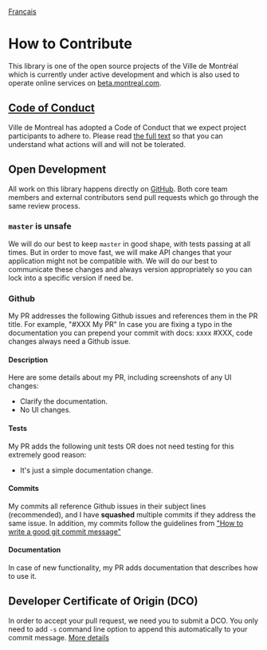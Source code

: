 [Français](CONTRIBUTING_FR.md)

# How to Contribute

This library is one of the open source projects of the Ville de Montréal which is currently under active development and which is also used to operate online services on [beta.montreal.com](https://beta.montreal.com).

## [Code of Conduct](http://ville.montreal.qc.ca/pls/portal/docs/page/intra_fr/media/documents/code_conduite_employes.pdf)

Ville de Montreal has adopted a Code of Conduct that we expect project participants to adhere to. Please read [the full text](http://ville.montreal.qc.ca/pls/portal/docs/page/intra_fr/media/documents/code_conduite_employes.pdf) so that you can understand what actions will and will not be tolerated.

## Open Development

All work on this library happens directly on [GitHub](/). Both core team members and external contributors send pull requests which go through the same review process.

### `master` is unsafe

We will do our best to keep `master` in good shape, with tests passing at all times. But in order to move fast, we will make API changes that your application might not be compatible with. We will do our best to communicate these changes and always version appropriately so you can lock into a specific version if need be.

### Github

My PR addresses the following Github issues and references them in the PR title. For example, "#XXX My PR"
In case you are fixing a typo in the documentation you can prepend your commit with docs: xxxx #XXX, code changes always need a Github issue.

#### Description
  
Here are some details about my PR, including screenshots of any UI changes:

-   Clarify the documentation.
-   No UI changes.

#### Tests

My PR adds the following unit tests OR does not need testing for this extremely good reason:

-   It's just a simple documentation change.

#### Commits
  My commits all reference Github issues in their subject lines (recommended), 
  and I have **squashed** multiple commits if they address the same issue. 
  In addition, my commits follow the guidelines from ["How to write a good git commit message"](https://www.conventionalcommits.org/en/v1.0.0-beta.3)

#### Documentation
  In case of new functionality, my PR adds documentation that describes how to use it.

## Developer Certificate of Origin (DCO)
In order to accept your pull request, we need you to submit a DCO. You only need to add `-s` command line option to append this automatically to your commit message.
[More details](https://github.com/probot/dco)